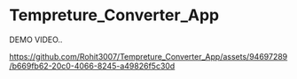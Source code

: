# Tempreture_Converter_App

DEMO VIDEO..

https://github.com/Rohit3007/Tempreture_Converter_App/assets/94697289/b669fb62-20c0-4066-8245-a49826f5c30d

